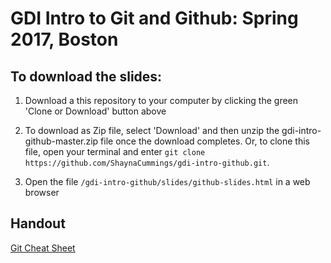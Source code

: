 # GDI Intro to Git and Github: Spring 2017, Boston

## To download the slides:

1. Download a this repository to your computer by clicking the green 'Clone or Download' button above

2. To download as Zip file, select 'Download' and then unzip the gdi-intro-github-master.zip file once the download completes. Or, to clone this file, open your terminal and enter `git clone https://github.com/ShaynaCummings/gdi-intro-github.git`.

3. Open the file `/gdi-intro-github/slides/github-slides.html` in a web browser

## Handout
[Git Cheat Sheet](https://services.github.com/on-demand/downloads/github-git-cheat-sheet.pdf)
